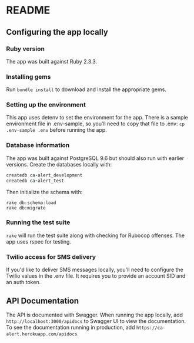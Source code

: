# README

## Configuring the app locally

### Ruby version

The app was built against Ruby 2.3.3.

### Installing gems

Run `bundle install` to download and install the appropriate gems.

### Setting up the environment

This app uses detenv to set the environment for the app. There is a sample environment file in .env-sample, so you'll need
to copy that file to .env: `cp .env-sample .env` before running the app.

### Database information

The app was built against PostgreSQL 9.6 but should also run with earlier versions. Create the databases locally with:

```ruby
createdb ca-alert_development
createdb ca-alert_test
```

Then initialize the schema with:

```
rake db:schema:load
rake db:migrate
```

### Running the test suite

`rake` will run the test suite along with checking for Rubocop offenses. The app uses rspec for testing.

### Twilio access for SMS delivery

If you'd like to deliver SMS messages locally, you'll need to configure the Twilio values in the .env file. It requires
you to provide an account SID and an auth token.

## API Documentation

The API is documented with Swagger. When running the app locally, add `http://localhost:3000/apidocs` to Swagger UI
to view the documentation. To see the documentation running in production, add `https://ca-alert.herokuapp.com/apidocs`.
